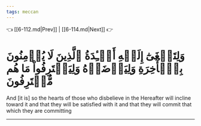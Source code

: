 ```yaml
---
tags: meccan
---
```


👈 [[6-112.md|Prev]] | [[6-114.md|Next]] 👉

# وَلِتَصۡغَىٰٓ إِلَيۡهِ أَفۡـِٔدَةُ ٱلَّذِينَ لَا يُؤۡمِنُونَ بِٱلۡأٓخِرَةِ وَلِيَرۡضَوۡهُ وَلِيَقۡتَرِفُواْ مَا هُم مُّقۡتَرِفُونَ

And [it is] so the hearts of those who disbelieve in the Hereafter will incline toward it and that they will be satisfied with it and that they will commit that which they are committing

---

